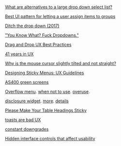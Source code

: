 [What are alternatives to a large drop down select list?](https://ux.stackexchange.com/questions/52266/what-are-alternatives-to-a-large-drop-down-select-list)

[Best UI pattern for letting a user assign items to groups](https://ux.stackexchange.com/questions/30049/best-ui-pattern-for-letting-a-user-assign-items-to-groups)

[Ditch the drop down (2017)](https://tomstarley.co.uk/beginner/improve-ux-conversion-ditch-drop/)

["You Know What? Fuck Dropdowns."](https://www.youtube.com/watch?v=hcYAHix-riY)

[Drag and Drop UX Best Practices](https://twitter.com/devilsblush/status/1745745293113704773)

[41 years in UX](https://news.ycombinator.com/item?id=39173528)

[Why is the mouse cursor slightly tilted and not straight?](https://news.ycombinator.com/item?id=39248667)

[Designing Sticky Menus: UX Guidelines](https://www.smashingmagazine.com/2023/05/sticky-menus-ux-guidelines/)

[AS400 green screens](https://twitter.com/htmx_org/status/1754649321725698461)

[Overflow menu](https://www.patternfly.org/components/overflow-menu/design-guidelines/). [when not to use](https://www.patternfly.org/components/overflow-menu/design-guidelines/#when-not-to-use). [overuse](https://medium.com/free-code-camp/stop-the-overuse-of-overflow-menus-5caa4b54e843).

[disclosure widget](https://www.w3.org/WAI/ARIA/apg/patterns/disclosure/). [more](https://adrianroselli.com/2020/05/disclosure-widgets.html). [details](https://developer.mozilla.org/en-US/docs/Web/HTML/Element/details)

[Please Make Your Table Headings Sticky](https://lobste.rs/s/dghv8d/please_make_your_table_headings_sticky)

[toasts are bad UX](https://news.ycombinator.com/item?id=41298794)

[constant downgrades](https://x.com/GrantSlatton/status/1825621998367813709)

[Hidden interface controls that affect usability](https://news.ycombinator.com/item?id=44476297)


